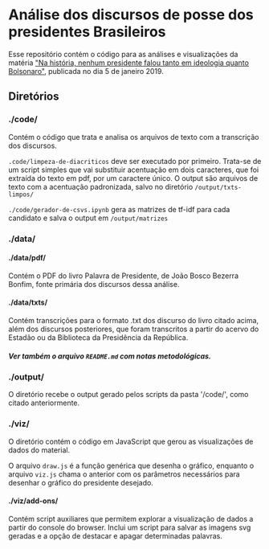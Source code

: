 # Análise dos discursos de posse dos presidentes Brasileiros

Esse repositório contém o código para as análises e visualizações da matéria ["Na história, nenhum presidente falou tanto em ideologia quanto Bolsonaro"](http://www.estadao.com.br/infograficos/politica,na-historia-nenhum-presidente-falou-tanto-em-ideologia-quanto-bolsonaro,956856), publicada no dia 5 de janeiro 2019.

## Diretórios

### ./code/

Contém o código que trata e analisa os arquivos de texto com a transcrição dos discursos.

`.code/limpeza-de-diacriticos` deve ser executado por primeiro. Trata-se de um script simples que vai substituir acentuação em dois caracteres, que foi extraída do texto em pdf, por um caractere único. O output são arquivos de texto com a acentuação padronizada, salvo no diretório `/output/txts-limpos/`

`./code/gerador-de-csvs.ipynb` gera as matrizes de tf-idf para cada candidato e salva o output em `/output/matrizes`

### ./data/

#### ./data/pdf/

Contém o PDF do livro Palavra de Presidente, de João Bosco Bezerra Bonfim, fonte primária dos discursos dessa análise. 

#### ./data/txts/

Contém transcrições para o formato .txt dos discurso do livro citado acima, além dos discursos posteriores, que foram transcritos a partir do acervo do Estadão ou da Biblioteca da Presidência da República.

##### Ver também o arquivo `README.md` com notas metodológicas.

### ./output/

O diretório recebe o output gerado pelos scripts da pasta '/code/', como citado anteriormente.

### ./viz/

O diretório contém o código em JavaScript que gerou as visualizações de dados do material.

O arquivo `draw.js` é a função genérica que desenha o gráfico, enquanto o arquivo `viz.js` chama o anterior com os parâmetros necessários para desenhar o gráfico do presidente desejado.

#### ./viz/add-ons/

Contém script auxiliares que permitem explorar a visualização de dados a partir do console do browser. Inclui um script para salvar as imagens svg geradas e a opção de destacar e apagar determinadas palavras.